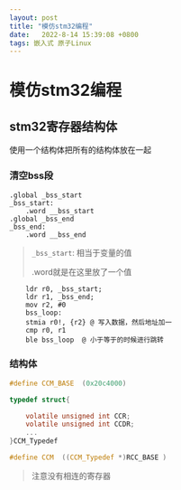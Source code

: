 ```yaml
---
layout: post
title: "模仿stm32编程" 
date:   2022-8-14 15:39:08 +0800
tags: 嵌入式 原子Linux  
---
```


# 模仿stm32编程

## stm32寄存器结构体

使用一个结构体把所有的结构体放在一起

### 清空bss段

```arm
.global _bss_start
_bss_start:
    .word __bss_start
.global _bss_end
_bss_end:
    .word __bss_end
```

>   `_bss_start`: 相当于变量的值
>
>   .word就是在这里放了一个值

````
    ldr r0, _bss_start;
    ldr r1, _bss_end;
    mov r2, #0
	bss_loop:
    stmia r0!, {r2} @ 写入数据，然后地址加一
    cmp r0, r1
    ble bss_loop  @ 小于等于的时候进行跳转
````

### 结构体

```c
#define CCM_BASE  (0x20c4000)

typedef struct{

    volatile unsigned int CCR;
    volatile unsigned int CCDR;
	...
}CCM_Typedef

#define CCM  ((CCM_Typedef *)RCC_BASE )
```

>   注意没有相连的寄存器















































